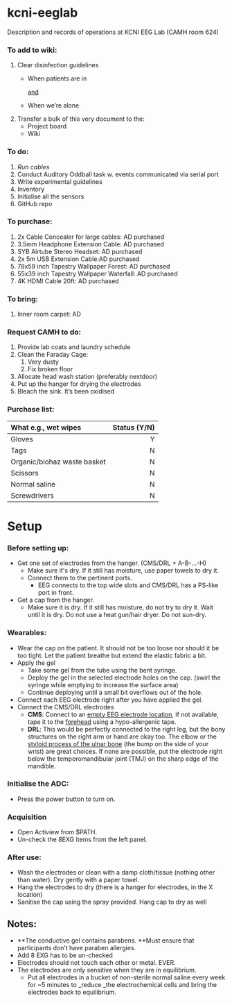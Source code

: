 # kcni-eeglab
Description and records of operations at KCNI EEG Lab (CAMH room 624)

### To add to wiki:



1. Clear disinfection guidelines
   - When patients are in

       <span style="text-decoration:underline;">and</span>

   - When we’re alone
2. Transfer a bulk of this very document to the:
   - Project board
   - Wiki


### To do:
1. *Run cables*
2. Conduct Auditory Oddball task w. events communicated via serial port
3. Write experimental guidelines
4. Inventory
5. Initialise all the sensors
6. GitHub repo

### To purchase:
1. 2x Cable Concealer for large cables: AD purchased
2. 3.5mm Headphone Extension Cable: AD purchased
3. SYB Airtube Stereo Headset: AD purchased
4. 2x 5m USB Extension Cable:AD purchased
5. 78x59 inch Tapestry Wallpaper Forest: AD purchased
6. 55x39 inch Tapestry Wallpaper Waterfall: AD purchased
7. 4K HDMI Cable 20ft: AD purchased

### To bring:
1. Inner room carpet: AD

### Request CAMH to do:
1. Provide lab coats and laundry schedule
2. Clean the Faraday Cage:
    1. Very dusty
    2. Fix broken floor
3. Allocate head wash station (preferably nextdoor)
4. Put up the hanger for drying the electrodes
5. Bleach the sink. It’s been oxidised


### Purchase list: 

What e.g., wet wipes        | Status (Y/N)
|:--------------------------|--------:|
Gloves                      |       Y
Tags                        |       N
Organic/biohaz waste basket |       N
Scissors                    |       N
Normal saline               |       N
Screwdrivers                |       N



# 


# Setup


### Before setting up:
*   Get one set of electrodes from the hanger. (CMS/DRL  +   A-B-...-H)
    *   Make sure it's dry. If it still has moisture, use paper towels to dry it.
    *   Connect them to the pertinent ports.
        *   EEG connects to the top wide slots and CMS/DRL has a PS-like port in front.
*   Get a cap from the hanger.
    *   Make sure it is dry. If it still has moisture, do not try to dry it. Wait until it is dry. Do not use a heat gun/hair dryer. Do not sun-dry.


### Wearables:



*   Wear the cap on the patient. It should not be too loose nor should it be too tight. Let the patient breathe but extend the elastic fabric a bit.
*   Apply the gel
    *   Take some gel from the tube using the bent syringe.
    *   Deploy the gel in the selected electrode holes on the cap. (swirl the syringe while emptying to increase the surface area)
    *   Continue deploying until a small bit overflows out of the hole.
*   Connect each EEG electrode right after you have applied the gel.
*   Connect the CMS/DRL electrodes
    *   **CMS**: Connect to an <span style="text-decoration:underline;">empty EEG electrode location</span>, if not available, tape it to the <span style="text-decoration:underline;">forehead</span> using a hypo-allergenic tape.
    *   **DRL**: This would be perfectly connected to the right leg, but the bony structures on the right arm or hand are okay too. The elbow or the [styloid process of the ulnar bone](https://i.pinimg.com/originals/7c/75/e1/7c75e1ce5db96a0fc71104eae3a97bf1.png) (the bump on the side of your wrist) are great choices. If none are possible, put the electrode right below the temporomandibular joint (TMJ) on the sharp edge of the mandible.


### Initialise the ADC:
*   Press the power button to turn on.


### Acquisition
*   Open Actiview from $PATH. 
*   Un-check the 8EXG items from the left panel.


### After use:
*   Wash the electrodes or clean with a damp cloth/tissue (nothing other than water). Dry gently with a paper towel.
*   Hang the electrodes to dry (there is a hanger for electrodes, in the X location)
*   Sanitise the cap using the spray provided. Hang cap to dry as well


## Notes:
*   **The conductive gel contains parabens. **Must ensure that participants don’t have paraben allergies.
*   Add 8 EXG has to be un-checked
*   Electrodes should not touch each other or metal. EVER.
*   The electrodes are only sensitive when they are in equilibrium.
    *   Put all electrodes in a bucket of non-sterile normal saline every week for ~5 minutes to _reduce _the electrochemical cells and bring the electrodes back to equilibrium.
